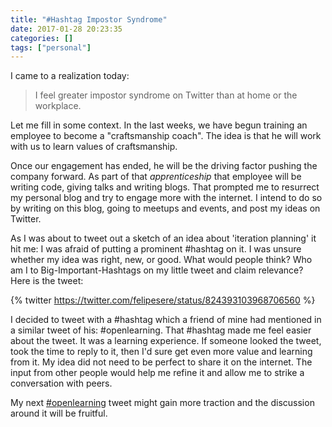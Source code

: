 ```yaml
---
title: "#Hashtag Impostor Syndrome"
date: 2017-01-28 20:23:35
categories: []
tags: ["personal"]
---
```


I came to a realization today:

> I feel greater impostor syndrome on Twitter than at home or the workplace.

Let me fill in some context. In the last weeks, we have begun training an employee to become a "craftsmanship coach". The idea is that he will work with us to learn values of craftsmanship.

Once our engagement has ended, he will be the driving factor pushing the company forward. As part of that _apprenticeship_ that employee will be writing code, giving talks and writing blogs. That prompted me to resurrect my personal blog and try to engage more with the internet. I intend to do so by writing on this blog, going to meetups and events, and post my ideas on Twitter.

As I was about to tweet out a sketch of an idea about 'iteration planning' it hit me: I was afraid of putting a prominent #hashtag on it. I was unsure whether my idea was right, new, or good. What would people think? Who am I to Big-Important-Hashtags on my little tweet and claim relevance? Here is the tweet: 

{% twitter https://twitter.com/felipesere/status/824393103968706560 %}

I decided to tweet with a #hashtag which a friend of mine had mentioned in a similar tweet of his: #openlearning. That #hashtag made me feel easier about the tweet. It was a learning experience. If someone looked the tweet, took the time to reply to it, then I'd sure get even more value and learning from it. My idea did not need to be perfect to share it on the internet. The input from other people would help me refine it and allow me to strike a conversation with peers.

My next [#openlearning](https://twitter.com/search?q=%23openlearning&src=typd) tweet might gain more traction and the  discussion around it will be fruitful.
